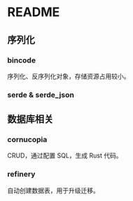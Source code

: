 # README

## 序列化

### bincode

序列化、反序列化对象，存储资源占用较小。

### serde & serde_json

## 数据库相关

### cornucopia

CRUD，通过配置 SQL，生成 Rust 代码。

### refinery

自动创建数据表，用于升级迁移。
